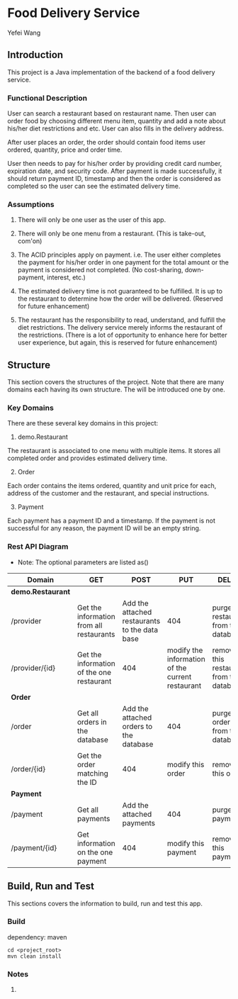 # Food Delivery Service
Yefei Wang

## Introduction
This project is a Java implementation of the backend of a food delivery service. 

### Functional Description
User can search a restaurant based on restaurant name. Then user can order food by
choosing different menu item, quantity and add a note about his/her diet restrictions and etc.
User can also fills in the delivery address. 

After user places an order, the order should
contain food items user ordered, quantity, price and order time. 

User then needs to pay for
his/her order by providing credit card number, expiration date, and security code. After
payment is made successfully, it should return payment ID, timestamp and then the order is
considered as completed so the user can see the estimated delivery time. 

### Assumptions
1. There will only be one user as the user of this app. 

1. There will only be one menu from a restaurant. (This is take-out, com'on)

1. The ACID principles apply on payment. 
i.e. The user either completes the payment for his/her order in one payment 
for the total amount or the payment is considered not completed. (No cost-sharing, down-payment, interest, etc.)

1. The estimated delivery time is not guaranteed to be fulfilled. 
It is up to the restaurant to determine how the order will be delivered. (Reserved for future enhancement)

1. The restaurant has the responsibility to read, understand, and fulfill the diet restrictions. 
The delivery service merely informs the restaurant of the restrictions.
(There is a lot of opportunity to enhance here for better user experience, but again, this is reserved for future enhancement)

## Structure

This section covers the structures of the project. Note that there are many domains each having its own structure. 
The will be introduced one by one.

### Key Domains 
There are these several key domains in this project:

1. demo.Restaurant 

The restaurant is associated to one menu with multiple items. It stores all completed order and provides estimated delivery time.

2. Order 

Each order contains the items ordered, quantity and unit price for each, address of the customer and the restaurant, and special instructions.

3. Payment

Each payment has a payment ID and a timestamp. If the payment is not successful for any reason, the payment ID will be an empty string.

### Rest API Diagram
* Note: The optional parameters are listed as()


| Domain  	| GET |  POST	|  PUT	|  DELETE	|
|---	|---	|---	|---	|---	|
|**demo.Restaurant**|
| /provider  	|Get the information from all restaurants  	| Add the attached restaurants to the data base  	|  404 	| purge all restaurants from teh database  	|
| /provider/{id}  	|  Get the information of the one restaurant 	| 404  	| modify the information of the current restaurant  	|  remove this restaurant from the database 	|
| **Order**  	|   	|   	|   	|   	|
|/order| Get all orders in the database| Add the attached orders to the database| 404 |purge all orders from the database|
|/order/{id}| Get the order matching the ID| 404 | modify this order| remove this order 
|**Payment**|  |  |  |  |
|/payment| Get all payments | Add the attached payments| 404 | purge all payments|
|/payment/{id}|Get information on the one payment| 404 | modify this payment |remove this payment


## Build, Run and Test
This sections covers the information to build, run and test this app.

### Build

dependency: maven
```
cd <project_root>
mvn clean install
```


### Notes

1. 